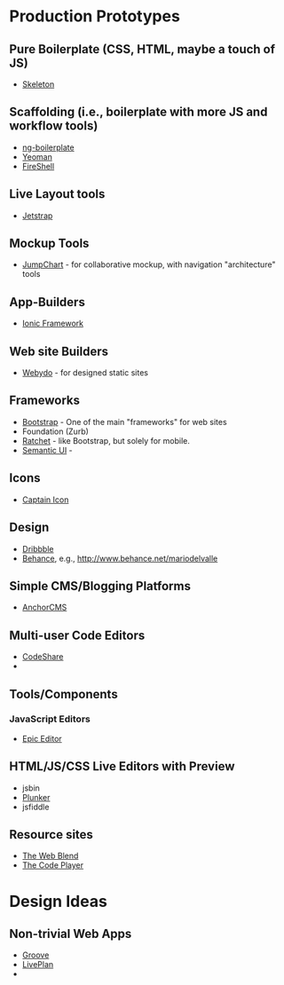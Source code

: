 Production Prototypes
=====================

## Pure Boilerplate (CSS, HTML, maybe a touch of JS)
* [Skeleton](http://www.getskeleton.com/)

## Scaffolding (i.e., boilerplate with more JS and workflow tools)
* [ng-boilerplate](https://github.com/ngbp/ngbp)
* [Yeoman](http://yeoman.io/)
* [FireShell](http://getfireshell.com/)

## Live Layout tools
* [Jetstrap](https://jetstrap.com/)

## Mockup Tools
* [JumpChart](https://www.jumpchart.com/) - for collaborative mockup, with navigation "architecture" tools


## App-Builders
* [Ionic Framework](http://ionicframework.com/)

## Web site Builders
* [Webydo](http://www.webydo.com/) - for designed static sites


## Frameworks
* [Bootstrap](http://getbootstrap.com) - One of the main "frameworks" for web sites
* Foundation (Zurb)
* [Ratchet](http://goratchet.com/) - like Bootstrap, but solely for mobile.
* [Semantic UI](http://semantic-ui.com/) - 

## Icons
* [Captain Icon](http://mariodelvalle.github.io/CaptainIcon)

## Design
* [Dribbble](https://dribbble.com/)
* [Behance](http://www.behance.net), e.g., http://www.behance.net/mariodelvalle

## Simple CMS/Blogging Platforms
* [AnchorCMS](http://anchorcms.com/)

## Multi-user Code Editors
* [CodeShare](http://codeshare.io)
* 

## Tools/Components

### JavaScript Editors
* [Epic Editor](https://github.com/OscarGodson/EpicEditor)

## HTML/JS/CSS Live Editors with Preview
* jsbin
* [Plunker](http://plnkr.co/)
* jsfiddle
 
## Resource sites
* [The Web Blend](http://thewebblend.com/)
* [The Code Player](http://thecodeplayer.com/)

# Design Ideas

## Non-trivial Web Apps
* [Groove](http://www.groovehq.com)
* [LivePlan](http://www.liveplan.com)
* 


